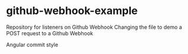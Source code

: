 # github-webhook-example
Repository for listeners on Github Webhook
Changing the file to demo a POST request to a Github Webhook

Angular commit style

